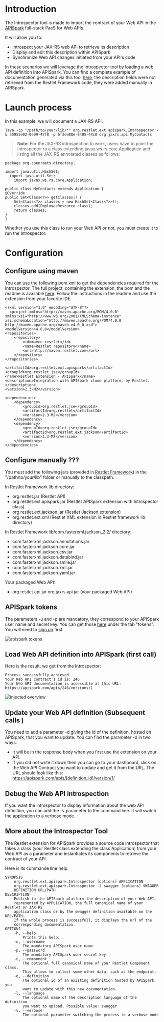 # Introduction

The Introspector tool is made to import the contract of your Web API in
the [APISpark](https://apispark.com/) full-stack PaaS for Web APIs.

It will allow you to:

-   Introspect your JAX-RS web API to retrieve its description
-   Display and edit this description within APISpark
-   Synchronize Web API changes initiated from your API's code

In these scenarios we will leverage the Introspector tool by loading a web API definition into APISpark. You can find a complete example of documentation generated via this tool [here](https://apispark.com/apis/1427/versions/1/overview/), the description fields were not retrieved from the Restlet Framework code, they were added manually in APISpark.

# Launch process

In this example, we will document a JAX-RS API.

    java -cp "/path/to/your/lib/*" org.restlet.ext.apispark.Introspector -u 55955e02-0e99-47f8 -p 6f3ee88e-8405-44c8 org.jaxrs.api.MyContacts

>**Note:** For the JAX-RS introspection to work, users have to point the Introspector to a class extending javax.ws.rs.core.Application and listing all the JAX-RS annotated classes as follows:

    package org.coenraets.directory;

    import java.util.HashSet;
      import java.util.Set;
        import javax.ws.rs.core.Application;

    public class MyContacts extends Application {
    @Override
    public Set<Class<?>> getClasses() {
        Set<Class<?>> classes = new HashSet<Class<?>>();
        classes.add(EmployeeResource.class);
        return classes;
    }
    }

Whether you use this class to run your Web API or not, you must create it to run the Introspector.

# Configuration

## Configure using maven

You can use the following pom.xml to get the dependencies required for the Introspector. The full project, containing the extension, the pom and the readme is available [here](../../../archives/misc/2.3/org.restlet.ext.apispark.zip). Follow the instructions in the readme and use the extension from your favorite IDE.

    <?xml version="1.0" encoding="UTF-8"?>
      <project xmlns="http://maven.apache.org/POM/4.0.0" xmlns:xsi="http://www.w3.org/2001/XMLSchema-instance"    xsi:schemaLocation="http://maven.apache.org/POM/4.0.0 http://maven.apache.org/maven-v4_0_0.xsd">
    <modelVersion>4.0.0</modelVersion>
    <repositories>
        <repository>
            <id>maven-restlet</id>
            <name>Restlet repository</name>
            <url>http://maven.restlet.com</url>
        </repository>
    </repositories>

    <artifactId>org.restlet.ext.apispark</artifactId>
    <groupId>org.restlet.jse</groupId>
    <name>Restlet Extension - APISpark</name>
    <description>Integration with APISpark cloud platform, by Restlet.</description>
    <version>2.3-M2</version>

    <dependencies>
        <dependency>
            <groupId>org.restlet.jse</groupId>
            <artifactId>org.restlet</artifactId>
            <version>2.3-M2</version>
        </dependency>
        <dependency>
            <groupId>org.restlet.jse</groupId>
            <artifactId>org.restlet.ext.jackson</artifactId>
            <version>2.3-M2</version>
        </dependency>
    </dependencies>
</project>

## Configure manually ???

You must add the following jars (provided in
[Restlet Framework](http://restlet.com/download/current#release=stable&edition=jse&distribution=zip
"download restlet framework"))
in the "/path/to/your/lib" folder or manually to the classpath.

In Restlet Framework lib directory:

-   org.restlet.jar (Restlet API)
-   org.restlet.ext.apispark.jar (Restlet APISpark extension with Introspector class)
-   org.restlet.ext.jackson.jar (Restlet Jackson extension)
-   org.restlet.ext.xml (Restlet XML extension in Restlet framework lib directory)


In Restlet Framework lib/com.fasterxml.jackson_2.2/ directory:

-   com.fasterxml.jackson.annotations.jar
-   com.fasterxml.jackson.core.jar
-   com.fasterxml.jackson.csv.jar
-   com.fasterxml.jackson.databind.jar
-   com.fasterxml.jackson.smile.jar
-   com.fasterxml.jackson.xml.jar
-   com.fasterxml.jackson.yaml.jar

Your packaged Web API:

-   org.restlet.api.jar org.jaxrs.api.jar (your packaged Web API)


APISpark tokens
---------------
The parameters -u and -p are mandatory, they correspond to your APISpark user name and secret key. You can get those [here](https://apispark.com/account/overview) under the tab "tokens". You will need to [sign up](https://apispark.com/signin) first.

![apispark tokens](/learn/archives/images/apisparkTokens.png)

Load Web API definition into APISpark (first call)
----------------------------------------------------

Here is the result, we get from the Introspector:


~~~~
Process successfully achieved.
Your Web API contract's id is: 246
Your Web API documentation is accessible at this URL: https://apispark.com/apis/246/versions/1
~~~~

![injected overview](/learn/archives/images/injectedOverview.png)

Update your Web API definition (Subsequent calls )
--------------------------------------------------


You need to add a parameter -d giving the id of the definition, hosted on APISpark, that you want to update. You can find the parameter -d in two ways.

-   It will be in the response body when you first use the extension on your API.
-   If you did not write it down then you can go to your dashboard, click on the Web API Contract you want to update and get it from the URL. The URL should look like this: https://apispark.com/apis/[definition_id]/version/1/


Debug the Web API introspection
-------------------------------

If you want the introspector to display information about the web API definition, you can add the -v parameter to the command line. It will switch the application to a verbose mode.

More about the Introspector Tool
--------------------------------

The Restlet extension for APISpark provides a source code introspector that takes a class (your Restlet class extending the class Application) from your Web API as a parameter and instantiates its components to retrieve the contract of your API.

Here is its commande line help:

~~~~
SYNOPSIS
    org.restlet.ext.apispark.Introspector [options] APPLICATION
    org.restlet.ext.apispark.Introspector -l swagger [options] SWAGGER
    DEFINITION URL/PATH
DESCRIPTION
    Publish to the APISpark platform the description of your Web API,
    represented by APPLICATION, the full canonical name of your Restlet or JAX-RS
    application class or by the swagger definition available on the  URL/PATH.
    If the whole process is successfull, it displays the url of the
    corresponding documentation.
OPTIONS
    -h, --help
        Prints this help.
    -u, --username
        The mandatory APISpark user name.
    -p, --password
        The mandatory APISpark user secret key.
    -c, --component
        The optional full canonical name of your Restlet Component class.
        This allows to collect some other data, such as the endpoint.
    -d, --definition
        The optional id of an existing definition hosted by APISpark you
        want to update with this new documentation.
    -l, --language
        The optional name of the description language of the definition
        you want to upload. Possible value: swagger
    -v, --verbose
        The optional parameter switching the process to a verbose mode
~~~~

